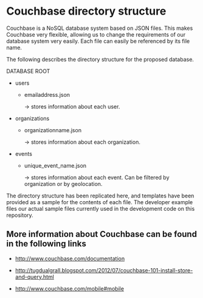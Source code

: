 Couchbase directory structure
=======

Couchbase is a NoSQL database system based on JSON files. This makes Couchbase very flexible, allowing us to change the requirements of our database system very easily. Each file can easily be referenced by its file name.

The following describes the directory structure for the proposed database.

DATABASE ROOT
 + users
   - emailaddress.json

      -> stores information about each user.
 + organizations
   - organizationname.json

      -> stores information about each organization.
 + events
   - unique_event_name.json
   
      -> stores information about each event. Can be filtered by organization or by geolocation.



The directory structure has been replicated here, and templates have been provided as a sample for the contents of each file. The developer example files our actual sample files currently used in the development code on this repository.

More information about Couchbase can be found in the following links
-------

+ http://www.couchbase.com/documentation

+ http://tugdualgrall.blogspot.com/2012/07/couchbase-101-install-store-and-query.html

+ http://www.couchbase.com/mobile#mobile
